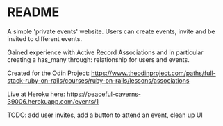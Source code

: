 # README

A simple 'private events' website. Users can create events, invite and be invited to different events.

Gained experience with Active Record Associations and in particular creating a has_many through: relationship for users and events.

Created for the Odin Project:
https://www.theodinproject.com/paths/full-stack-ruby-on-rails/courses/ruby-on-rails/lessons/associations

Live at Heroku here:
https://peaceful-caverns-39006.herokuapp.com/events/1

TODO: add user invites, add a button to attend an event, clean up UI
